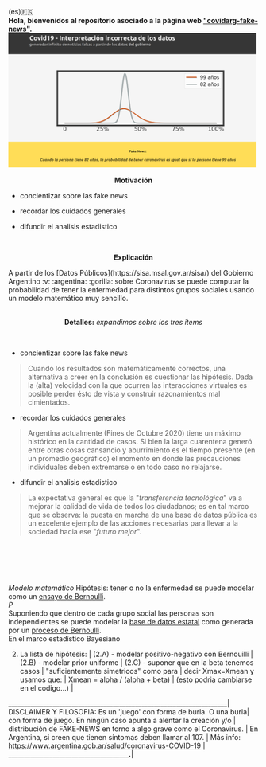 (es):es:<br>
<b>Hola, bienvenidos al repositorio asociado a la página web ["covidarg-fake-news"](https://covidarg-fake-news.herokuapp.com/).</b>
<img width=500, height=270, src="readme-static.png">
<br>
<p align="center">
<b>Motivación</b></p>

* concientizar sobre las fake news

* recordar los cuidados generales

* difundir el analisis estadistico
<br>


<p align="center">
<b>Explicación</b></p>
A partir de los [Datos Públicos](https://sisa.msal.gov.ar/sisa/) del Gobierno Argentino :v: :argentina: :gorilla: sobre Coronavirus se puede computar la probabilidad de tener la enfermedad para distintos grupos sociales usando un modelo matemático muy sencillo. 
<br>


<p align="center">
<br>
 <b>Detalles:</b> <i>expandimos sobre los tres items</i></p>
<br>

* concientizar sobre las fake news

> Cuando los resultados son matemáticamente correctos, una alternativa a creer en la conclusión es cuestionar las hipótesis. Dada la (alta) velocidad con la que ocurren las interacciones virtuales es posible perder ésto de vista y construir razonamientos mal cimientados.   

* recordar los cuidados generales

> Argentina actualmente (Fines de Octubre 2020) tiene un máximo histórico en la cantidad de casos. Si bien la larga cuarentena generó entre otras cosas cansancio y aburrimiento es el tiempo presente (en un promedio geográfico) el momento en donde las precauciones individuales deben extremarse o en todo caso no relajarse.  

* difundir el analisis estadistico

> La expectativa general es que la "<i>transferencia tecnológica</i>" va a mejorar la calidad de vida de todos los ciudadanos; es en tal marco que se observa: la puesta en marcha de una base de datos pública es un excelente ejemplo de las acciones necesarias para llevar a la sociedad hacia ese "<i>futuro mejor</i>". 
<br>


<br><br><br>
<i>Modelo matemático</i>
Hipótesis: tener o no la enfermedad se puede modelar como un [ensayo de Bernoulli](https://es.wikipedia.org/wiki/Ensayo_de_Bernoulli).<br>
$P$
<br> Suponiendo que dentro de cada grupo social las personas son independientes se puede modelar la [base de datos estatal](https://sisa.msal.gov.ar/sisa/) como generada por un [proceso de Bernoulli](https://es.wikipedia.org/wiki/Proceso_de_Bernoulli).<br>
En el marco estadístico Bayesiano 

 2. La lista de hipótesis:                                           |
    (2.A) - modelar positivo-negativo con Bernouilli                 |   
    (2.B) - modelar prior uniforme                                   |
    (2.C) - suponer que en la beta tenemos casos                     |
            "suficientemente simetricos" como para                   |
            decir Xmax=Xmean y usamos que:                           |
              Xmean = alpha / (alpha + beta)                         |
            (esto podria cambiarse en el codigo...)                  |

_____________________________________________________________________| 
DISCLAIMER Y FILOSOFIA: Es un 'juego' con forma de burla. O una burla|
con forma de juego. En ningún caso apunta a alentar la creación y/o  |
distribución de FAKE-NEWS en torno a algo grave como el Coronavirus. |
En Argentina, si creen que tienen síntomas deben llamar al 107.      |
Más info: https://www.argentina.gob.ar/salud/coronavirus-COVID-19    |
_____________________________________________________._______________|
